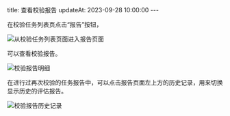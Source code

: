 title: 查看校验报告 updateAt: 2023-09-28 10:00:00 ---

在校验任务列表页点击“报告”按钮，

![从校验任务列表页面进入报告页面](../../images/从校验任务列表页面进入报告页面.png)

可以查看校验报告。

![校验报告明细](../../images/校验报告明细.png)

在进行过再次校验的任务报告中，可以点击报告页面左上方的历史记录，用来切换显示历史的评估报告。

![校验报告历史记录](../../images/校验报告历史记录.png)
